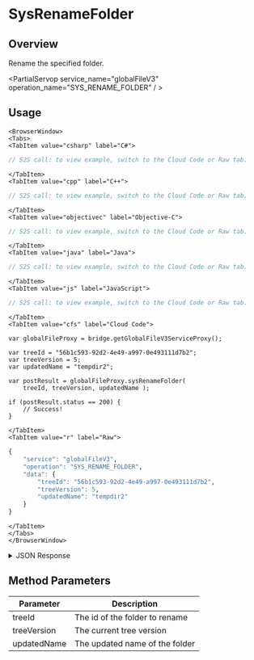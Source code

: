 # SysRenameFolder
## Overview
Rename the specified folder.

<PartialServop service_name="globalFileV3" operation_name="SYS_RENAME_FOLDER" / >

## Usage

```mdx-code-block
<BrowserWindow>
<Tabs>
<TabItem value="csharp" label="C#">
```

```csharp
// S2S call: to view example, switch to the Cloud Code or Raw tab.
```

```mdx-code-block
</TabItem>
<TabItem value="cpp" label="C++">
```

```cpp
// S2S call: to view example, switch to the Cloud Code or Raw tab.
```

```mdx-code-block
</TabItem>
<TabItem value="objectivec" label="Objective-C">
```

```objectivec
// S2S call: to view example, switch to the Cloud Code or Raw tab.
```

```mdx-code-block
</TabItem>
<TabItem value="java" label="Java">
```

```java
// S2S call: to view example, switch to the Cloud Code or Raw tab.
```

```mdx-code-block
</TabItem>
<TabItem value="js" label="JavaScript">
```

```javascript
// S2S call: to view example, switch to the Cloud Code or Raw tab.
```

```mdx-code-block
</TabItem>
<TabItem value="cfs" label="Cloud Code">
```

```cfscript
var globalFileProxy = bridge.getGlobalFileV3ServiceProxy();

var treeId = "56b1c593-92d2-4e49-a997-0e493111d7b2";
var treeVersion = 5;
var updatedName = "tempdir2";

var postResult = globalFileProxy.sysRenameFolder(
    treeId, treeVersion, updatedName );

if (postResult.status == 200) {
    // Success!
}
```

```mdx-code-block
</TabItem>
<TabItem value="r" label="Raw">
```

```r
{
	"service": "globalFileV3",
	"operation": "SYS_RENAME_FOLDER",
	"data": {
        "treeId": "56b1c593-92d2-4e49-a997-0e493111d7b2",
        "treeVersion": 5,
        "updatedName": "tempdir2"
	}
}
```

```mdx-code-block
</TabItem>
</Tabs>
</BrowserWindow>
```

<details>
<summary>JSON Response</summary>

```json
{
    "status": 200,
    "data": {
        "globalTree": {
            "tree": [
                {
                    "treeId": "2188e9cf-27fa-4a33-8d06-3306f9a74bf8",
                    "name": "art",
                    "type": "Folder",
                    "desc": "Folder for art assets",
                    "children": null
                },
                {
                    "treeId": "146cce63-da7a-40c7-bd57-5b5f81607523",
                    "name": "audio",
                    "type": "Folder",
                    "desc": "For audio files",
                    "children": [
                        {
                            "treeId": "1330b5c1-5af4-46d9-820e-c0de1c109366",
                            "name": "xxx",
                            "type": "Folder",
                            "desc": null,
                            "children": null
                        }
                    ]
                },
                {
                    "treeId": "4a98c288-e1ab-4cb8-bdf4-66f7d4ea0739",
                    "name": "xaudio",
                    "type": "Folder",
                    "desc": "",
                    "children": [
                        {
                            "treeId": "02888d60-3caa-4b9a-b9b0-9d8eac5d410d",
                            "name": "yyy",
                            "type": "Folder",
                            "desc": "",
                            "children": [
                                {
                                    "treeId": "56b1c593-92d2-4e49-a997-0e493111d7b2",
                                    "name": "tempdir2",
                                    "type": "Folder",
                                    "desc": "Seeing how multilevel works",
                                    "children": null
                                }
                            ]
                        }
                    ]
                }
            ],
            "treeVersion": 6
        }
    }
}
```
</details>

## Method Parameters
Parameter | Description
--------- | -----------
treeId | The id of the folder to rename
treeVersion | The current tree version
updatedName | The updated name of the folder


